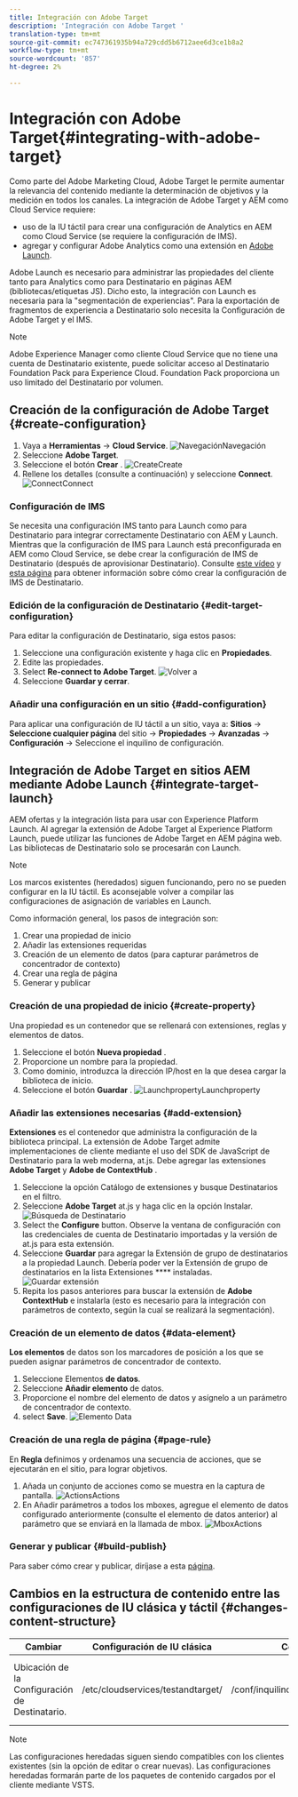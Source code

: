 ```yaml
---
title: Integración con Adobe Target
description: 'Integración con Adobe Target '
translation-type: tm+mt
source-git-commit: ec747361935b94a729cdd5b6712aee6d3ce1b8a2
workflow-type: tm+mt
source-wordcount: '857'
ht-degree: 2%

---
```



# Integración con Adobe Target{#integrating-with-adobe-target}

Como parte del Adobe Marketing Cloud, Adobe Target le permite aumentar la relevancia del contenido mediante la determinación de objetivos y la medición en todos los canales. La integración de Adobe Target y AEM como Cloud Service requiere:

* uso de la IU táctil para crear una configuración de Analytics en AEM como Cloud Service (se requiere la configuración de IMS).
* agregar y configurar Adobe Analytics como una extensión en [Adobe Launch](https://docs.adobe.com/content/help/en/launch/using/intro/get-started/quick-start.html).

Adobe Launch es necesario para administrar las propiedades del cliente tanto para Analytics como para Destinatario en páginas AEM (bibliotecas/etiquetas JS). Dicho esto, la integración con Launch es necesaria para la &quot;segmentación de experiencias&quot;. Para la exportación de fragmentos de experiencia a Destinatario solo necesita la Configuración de Adobe Target y el IMS.

>[!NOTE]
>
>Adobe Experience Manager como cliente Cloud Service que no tiene una cuenta de Destinatario existente, puede solicitar acceso al Destinatario Foundation Pack para Experience Cloud. Foundation Pack proporciona un uso limitado del Destinatario por volumen.

## Creación de la configuración de Adobe Target {#create-configuration}

1. Vaya a **Herramientas** → **Cloud Service**.
   ![](assets/cloudservice.png "NavegaciónNavegación")
2. Seleccione **Adobe Target**.
3. Seleccione el botón **Crear** .
   ![](assets/tenant.png "CreateCreate")
4. Rellene los detalles (consulte a continuación) y seleccione **Connect**.
   ![](assets/open_screen.png "ConnectConnect")

### Configuración de IMS

Se necesita una configuración IMS tanto para Launch como para Destinatario para integrar correctamente Destinatario con AEM y Launch. Mientras que la configuración de IMS para Launch está preconfigurada en AEM como Cloud Service, se debe crear la configuración de IMS de Destinatario (después de aprovisionar Destinatario). Consulte [este vídeo](https://helpx.adobe.com/experience-manager/kt/sites/using/aem-sites-target-standard-technical-video-understand.html) y [esta página](https://docs.adobe.com/content/help/en/experience-manager-65/administering/integration/integration-ims-adobe-io.html) para obtener información sobre cómo crear la configuración de IMS de Destinatario.

### Edición de la configuración de Destinatario {#edit-target-configuration}

Para editar la configuración de Destinatario, siga estos pasos:

1. Seleccione una configuración existente y haga clic en **Propiedades**.
2. Edite las propiedades.
3. Select **Re-connect to Adobe Target**.
   ![Volver a](assets/edit_config_page.png "conectarVolver a conectar")
4. Seleccione **Guardar y cerrar**.

### Añadir una configuración en un sitio {#add-configuration}

Para aplicar una configuración de IU táctil a un sitio, vaya a: **Sitios** → **Seleccione cualquier página** del sitio → **Propiedades** → **Avanzadas** → **Configuración** → Seleccione el inquilino de configuración.

## Integración de Adobe Target en sitios AEM mediante Adobe Launch {#integrate-target-launch}

AEM ofertas y la integración lista para usar con Experience Platform Launch. Al agregar la extensión de Adobe Target al Experience Platform Launch, puede utilizar las funciones de Adobe Target en AEM página web. Las bibliotecas de Destinatario solo se procesarán con Launch.

>[!NOTE]
>
>Los marcos existentes (heredados) siguen funcionando, pero no se pueden configurar en la IU táctil. Es aconsejable volver a compilar las configuraciones de asignación de variables en Launch.

Como información general, los pasos de integración son:

1. Crear una propiedad de inicio
2. Añadir las extensiones requeridas
3. Creación de un elemento de datos (para capturar parámetros de concentrador de contexto)
4. Crear una regla de página
5. Generar y publicar

### Creación de una propiedad de inicio {#create-property}

Una propiedad es un contenedor que se rellenará con extensiones, reglas y elementos de datos.

1. Seleccione el botón **Nueva propiedad** .
2. Proporcione un nombre para la propiedad.
3. Como dominio, introduzca la dirección IP/host en la que desea cargar la biblioteca de inicio.
4. Seleccione el botón **Guardar** .
   ![](assets/properties_newproperty.png "LaunchpropertyLaunchproperty")

### Añadir las extensiones necesarias {#add-extension}

**Extensiones** es el contenedor que administra la configuración de la biblioteca principal. La extensión de Adobe Target admite implementaciones de cliente mediante el uso del SDK de JavaScript de Destinatario para la web moderna, at.js. Debe agregar las extensiones **Adobe Target** y **Adobe de ContextHub** .

1. Seleccione la opción Catálogo de extensiones y busque Destinatarios en el filtro.
2. Seleccione **Adobe Target** at.js y haga clic en la opción Instalar.
   ![Búsqueda de Destinatario](assets/search_ext.png "SearchTarget")
3. Select the **Configure** button. Observe la ventana de configuración con las credenciales de cuenta de Destinatario importadas y la versión de at.js para esta extensión.
4. Seleccione **Guardar** para agregar la Extensión de grupo de destinatarios a la propiedad Launch. Debería poder ver la Extensión de grupo de destinatarios en la lista Extensiones **** instaladas.
   ![Guardar extensión](assets/configure_extension.png "ExtensionSave")
5. Repita los pasos anteriores para buscar la extensión de **Adobe ContextHub** e instalarla (esto es necesario para la integración con parámetros de contexto, según la cual se realizará la segmentación).

### Creación de un elemento de datos {#data-element}

**Los elementos** de datos son los marcadores de posición a los que se pueden asignar parámetros de concentrador de contexto.

1. Seleccione Elementos **de datos**.
2. Seleccione **Añadir elemento** de datos.
3. Proporcione el nombre del elemento de datos y asígnelo a un parámetro de concentrador de contexto.
4. select **Save**.
   ![Elemento Data](assets/data_elem.png "ElementData")

### Creación de una regla de página {#page-rule}

En **Regla** definimos y ordenamos una secuencia de acciones, que se ejecutarán en el sitio, para lograr objetivos.

1. Añada un conjunto de acciones como se muestra en la captura de pantalla.
   ![](assets/rules.png "ActionsActions")
2. En Añadir parámetros a todos los mboxes, agregue el elemento de datos configurado anteriormente (consulte el elemento de datos anterior) al parámetro que se enviará en la llamada de mbox.
   ![](assets/map_data.png "MboxActions")

### Generar y publicar {#build-publish}

Para saber cómo crear y publicar, diríjase a esta [página](https://docs.adobe.com/content/help/en/experience-manager-learn/aem-target-tutorial/aem-target-implementation/using-launch-adobe-io.html).

## Cambios en la estructura de contenido entre las configuraciones de IU clásica y táctil {#changes-content-structure}

| **Cambiar** | **Configuración de IU clásica** | **Configuración de IU táctil** | **Consecuencias** |
|---|---|---|---|
| Ubicación de la Configuración de Destinatario. | /etc/cloudservices/testandtarget/ | /conf/inquilino/settings/cloudservices/destinatario | Anteriormente, había varias configuraciones presentes en /etc/cloudservices/testandtarget, pero ahora una sola configuración estará presente en un inquilino. |

>[!NOTE]
>
>Las configuraciones heredadas siguen siendo compatibles con los clientes existentes (sin la opción de editar o crear nuevas). Las configuraciones heredadas formarán parte de los paquetes de contenido cargados por el cliente mediante VSTS.
